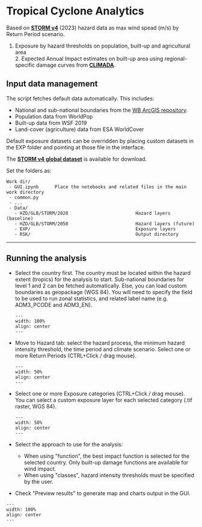 # Tropical Cyclone Analytics

Based on [**STORM v4**](https://data.4tu.nl/datasets/0ea98bdd-5772-4da8-ae97-99735e891aff/4) (2023) hazard data as max wind spead (m/s) by Return Period scenario.
1. Exposure by hazard thresholds on population, built-up and agricultural area<br>2. Expected Annual Impact estimates on built-up area using regional-specific damage curves from [**CLIMADA**](https://nhess.copernicus.org/articles/21/393/2021/).

## Input data management

The script fetches default data automatically. This includes:

- National and sub-national boundaries from the [WB ArcGIS repository](https://services.arcgis.com/iQ1dY19aHwbSDYIF/ArcGIS/rest/services/World_Bank_Global_Administrative_Divisions_VIEW/FeatureServer).
- Population data from WorldPop
- Built-up data from WSF 2019
- Land-cover (agriculture) data from ESA WorldCover

Default exposure datasets can be overridden by placing custom datasets in the EXP folder and pointing at those file in the interface.

The [**STORM v4 global dataset**](https://github.com/GFDRR/CCDR-tools/tree/5cf98929c985d5c21477168fbea7b0f48c8f03c0/tools/data/HZD/GLB/STORM) is available for download.<br>

Set the folders as: 

  ```
  Work dir/
   - GUI.ipynb		Place the notebooks and related files in the main work directory
   - common.py
   - ...
   - Data/
     - HZD/GLB/STORM/2020	  	                  Hazard layers (baseline)
     - HZD/GLB/STORM/2050	  	                  Hazard layers (future)
     - EXP/		                                  Exposure layers
     - RSK/		                                  Output directory
  ```
<hr>

## Running the analysis

- Select the country first. The country must be located within the hazard extent (tropics) for the analysis to start. 
Sub-national boundaries for level 1 and 2 can be fetched automatically. Else, you can load custom boundaries as geopackage (WGS 84). You will need to specify the field to be used to run zonal statistics, and related label name (e.g. ADM3_PCODE and ADM3_EN).
    ```{figure} images/GUI_TC_country.png
    ---
    width: 100%
    align: center
    ---
    ```
- Move to Hazard tab: select the hazard process, the minimum hazard intensity threshold, the time period and climate scenario. Select one or more Return Periods (CTRL+Click / drag mouse).
    ```{figure} images/GUI_TC_hzd.png
    ---
    width: 50%
    align: center
    ---
    ```
- Select one or more Exposure categories (CTRL+Click / drag mouse). You can select a custom exposure layer for each selected category (.tif raster, WGS 84).
    ```{figure} images/GUI_TC_exp.png
    ---
    width: 50%
    align: center
    ---
    ```
- Select the approach to use for the analysis:
  - When using "function", the best impact function is selected for the selected country. Only built-up damage functions are available for wind impact.
  - When using "classes", hazard intensity thresholds must be specified by the user.

- Check "Preview results" to generate map and charts output in the GUI.

```{figure} images/GUI_TC_rsk.png
---
width: 100%
align: center
---
```